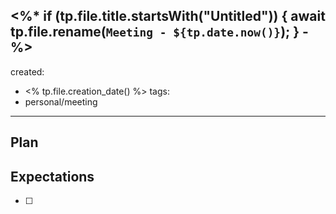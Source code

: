 <%*
if (tp.file.title.startsWith("Untitled")) {
    await tp.file.rename(`Meeting - ${tp.date.now()}`);
}
-%>
---
created:
  - <% tp.file.creation_date() %>
tags:
  - personal/meeting
---

## Plan

## Expectations

- [ ]
